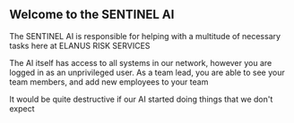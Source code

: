 ## Welcome to the SENTINEL AI

The SENTINEL AI is responsible for helping with a multitude of necessary tasks here at ELANUS RISK SERVICES

The AI itself has access to all systems in our network, however you are logged in as an unprivileged user.
As a team lead, you are able to see your team members, and add new employees to your team

It would be quite destructive if our AI started doing things that we don't expect